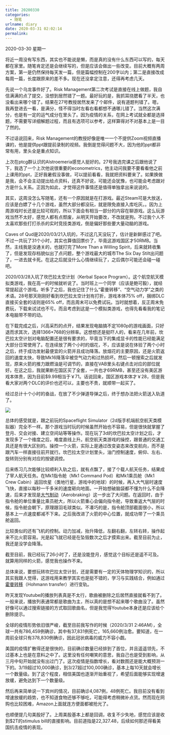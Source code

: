 ```yaml
---
title: 20200330
categories:
  - 随笔
urlname: diary
date: 2020-03-31 02:02:14
permalink:
---
```

2020-03-30 星期一

将近一周没有写东西，其实也不能说是懒，而是真的没有什么东西可以写的，每天都在家里。随笔肯定还是会继续写的，但是应该会做出一些改变。目前大概有两周方案，第一是仍然保持每天发一篇，但是篇幅控制在200字以内；第二是直接改成每周一篇，长度跟原来的差不多。现在还没拿定注意，还得再考虑几天。

先说一个乌龙事件好了。Risk Management第二次考试是直接在线上做题，我自信满满的点了提交，没想到居然错了一题。最好玩的是，我抓耳挠腮看了半天，也没看出来哪个错了。结果在27号教授居然发来了个邮件，说有道题判错了。嗯，我再登进去一看，是满分，怪不得当时左看右看都想不通哪儿错了。当然这次满分，也是有一定的运气成分在里头了。因为疫情的关系，在网上考试就全都是选择题，不需要写详细解题过程，而且有选项可以参考，这样算得对不对基本上是一目了然的。

不过话说回来，Risk Management的教授好像是唯一一个不提供Zoom视频直播课的，他是提供ppt跟提前录制的视频。我倒是觉得问题不大，因为他的ppt都非常有用，里头全是重点知识。

上次在ptcg群认识的Alstroemeria感觉人挺好的。27号我选完课之后跟他说了下，我选了一个上次他说很重要的econometrics，他主动问我要不要看看他之前上课用的ppt，正好我暑假没事做，可以提前看看，我就把资料要来了。如果换做是我，会不会主动提出给点资料，还真不好说，可能还会犹豫，也可能会考虑跟对方是什么关系。正因为如此，才觉得这件事情还是值得单独拿出来说说的。

其实，这周没怎么写随笔，还有一个原因就是在打游戏。最近Steam可是大放送，应该是白嫖了十几个游戏，虽然大部分都没玩，就是限免直接入库吃灰。。因为上周游戏时长还是比较可观的，所以下面会有相当一部分的内容在聊游戏。这么玩游戏当然不太好，感觉人都有点颓废，从明天开始要改，不改就是狗。不过我个人不太喜欢那些打打杀杀的实时竞技类游戏，倒是偏好那些要大量动脑的游戏。

Caves of Qud是2020/03/21入坑的，不过这几天没玩了，估计是新鲜感过了吧。不过一共玩了31个小时，其实也算值回票价了，毕竟这游戏国区才50RMB。当然，主线我是没通关的，也就打完了More Than a Willing Spirit，后来就转收集了，但是发现存档貌似出了点问题，整个游戏最大的城市The Six Day Stilt出问题了，一进去就卡死。在这之后就没什么心情继续玩了，之后偶尔可能还会碰一碰吧。

2020/03/28入坑了坎巴拉太空计划（Kerbal Space Program）。这个航空航天模拟类游戏，我在高一的时候就听说了。当时班上一个同学（应该是鲍可毅），就经常提起这个游戏。听多了之后，我也记住了什么“霍曼转移”、“空气动力学”之类的术语。28号那天刚刚好看到坎巴拉太空计划有打折，游戏本体75% off，捆绑DLC直接买全套的话则是65% off，而且周末可以免费试玩。当时就想着，反正周末免费玩，下载来试试也不亏。而且考虑到这是一个模拟类游戏，也得先看看我的笔记本电脑带不带的动。

在下载完成之后，兴高采烈的点开，结果发现电脑搞不定1080p的游戏画面，只好退而求其次，选择1366*768的分辨率。这想想还是挺吓人的，看来在几年前，坎巴拉太空计划对电脑配置还是很有要求的，毕竟当下的集成显卡的性能已经能满足大部分日常使用了。在连续放了两个小时的烟花，不，应该是说在体验了两个小时之后，终于成功发射最便宜的火箭并且成功降落。放烟花的主要原因，还是火箭返回的速度太快，导致Mk16降落伞被空气动力和过热损坏。然后一顿搜索之后就发现，原来火箭的推力跟燃油是可调节的，直接在VAB里头右键点击对应的部位就好。在这之后，我就果断在国区买了全套，一共也才69RMB，甚至还没有美区游戏本体贵，因为目前$9.99相当于￥71。话说回来，国区游戏本体才￥28，但是我看大家对两个DLC的评价也还可以，主要也不贵，就顺带一起买了。

经过总计十个小时的奋战，在放了不少弹道导弹之后，终于想办法把火箭送入轨道了。

![](https://raw.githubusercontent.com/oscarcx123/hexo_resource/master/img/KSP_first_orbit.jpg)

总体的感受就是，跟之前玩的Spaceflight Simulator（2d版手机端航空航天类模拟器）完全不一样。那个游戏当时玩的时候虽然开始也不容易，但是很快就掌握了登月、交会对接、建立空间站等等操作。现在玩了3d的坎巴拉太空计划之后，才发现多了一个维度之后，难度直线上升。航空航天类游戏的操控，跟普通的交通工具还是有很大区别的。操控一个火箭，实际上是通过改变姿态来改变航向，而不是跟汽车一样直接往前开就行。坎巴拉太空计划里头，油门控制速度，俯仰、左右、旋转则分别有对应的按键调控。

后来练习几次能够比较顺利入轨之后，就有点飘了，接了个载人航天任务，结果成了宰人航天任务。在Mk1指令舱（Mk1 Command Pod）和Mk1乘员舱（Mk1 Crew Cabin）返回坎星（类地行星，游戏中的地球）的时候，再入大气层时速度飞快，直接以每秒一千多米的速度砸向地面。一开始想破脑袋都不懂为什么不会降速，后来才发现是[大气制动](https://zh.wikipedia.org/wiki/%E5%A4%A7%E6%B0%A3%E5%88%B6%E5%8B%95)（Aerobraking）这一步出了大问题。在返回时，由于指令舱的单位重量比乘员舱大，所以火箭重心会偏向指令舱，导致重返大气层的时候，指令舱会朝下，原理跟羽毛球类似。不凑巧的是，指令舱顶部截面很小，所以基本上一点速度都减不下来。之后我改进了火箭的中心位置，就成功带了一个乘员舱返回。

比较类似的还有飞机的控制。动力加减，抬升降低，左翻右翻，左转右转，操作起来不比火箭容易。光是起飞就已经是在坠毁数次之后才摸索出来。截至目前为止，我还是没学会降落。

截至目前，我已经玩了26小时了，还是没能登月，感觉这个目标还是遥不可及。就算用同样的火箭，感觉我也操作不来。

总体来说，要想玩转坎巴拉太空计划，还是需要有一定的天体物理学知识的，所以其实我跟人觉得，这游戏用来教学其实也是挺不错的，学习与实践结合，例如通过[霍曼转移](https://zh.wikipedia.org/wiki/%E9%9C%8D%E6%9B%BC%E8%BD%89%E7%A7%BB%E8%BB%8C%E9%81%93)（Hohmann transfer）进行变轨。

昨天发现Youtube的播放列表真是不太行，歌曲被删除之后居然直接就看不到了。一般来说，播放列表通常都是歌曲为主，所以真的是想不起来哪个歌曲没了。虽然好像可以通过搜索链接的方式取回歌曲名，但是我觉得Youtube本身还是应该给个删除提示。

全球的疫情形势依旧很严峻，截至目前我写作的时候（2020/3/31 2:46AM），全球一共有786,459例确诊，其中有37,831例死亡，165,660例治愈。要知道，在一周前全球只有378,830例确诊，因此冠状病毒的威力不容小觑。

美国的疫情扩散得还是很快的，目前确诊数量已经排到了首位，并且遥遥领先，不过基本上也是在意料之中了。这里没有任何嘲笑的意思，我自己也是受到影响，从三月中旬开始就没有出过门了。这次疫情是指数增长，看对数图还是能大概预测一下的。3/19超过10,000确诊，到3/27超过100,000确诊，基本上每10天就会增长一个数量级。到了这个程度，相信美国也逐渐开始重视了，希望后面能够实现增速放缓，避免达到下一个数量级。

然后再来简单说一下宾州的情况，目前确诊4,087例，48例死亡。我目前没有看到增速放缓的趋势，也不知道食物还够不够吃，可能得考虑稍微补点货。然而现在网购也比较困难，Amazon上面就连方便面都被抢光了。

也顺便提几句美股好了。上周美股基本上都是回调，收复不少失地，感觉应该是收到$2T的stimulus bill的直接影响。目前道指是22,327.48，后续如何那还得看美国抗击疫情的表现。